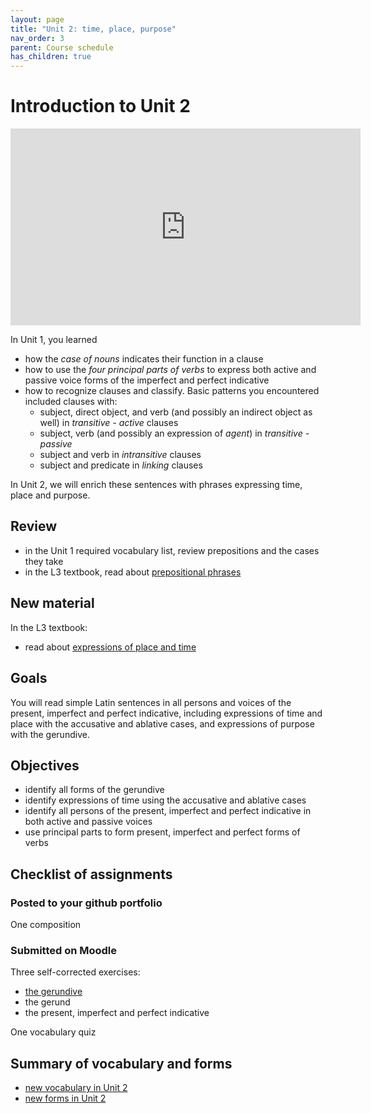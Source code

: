 ```yaml
---
layout: page
title: "Unit 2: time, place, purpose"
nav_order: 3
parent: Course schedule
has_children: true
---
```



# Introduction to Unit 2

<iframe width="560" height="315" src="https://www.youtube.com/embed/R0E6_0K0CKo" frameborder="0" allow="accelerometer; autoplay; clipboard-write; encrypted-media; gyroscope; picture-in-picture" allowfullscreen></iframe>

In Unit 1, you learned

- how the *case of nouns* indicates their function in a clause
- how to use the *four principal parts of verbs* to express both active and passive voice forms of the imperfect and perfect indicative
- how to recognize clauses and classify. Basic patterns you encountered included clauses with:
    - subject, direct object,  and verb (and possibly an indirect object as well) in *transitive - active* clauses
    - subject, verb (and possibly an expression of *agent*) in  *transitive - passive*
    - subject and verb in *intransitive* clauses
    - subject and predicate in *linking* clauses

In Unit 2, we will enrich these sentences with phrases expressing time, place and purpose.





## Review

- in the Unit 1 required vocabulary list, review prepositions and the cases they take
- in the L3 textbook, read about [prepositional phrases](https://lingualatina.github.io/textbook/presentation/03-place-and-time/#prepositional-phrases)


## New material

In the L3 textbook:

- read about [expressions of place and time](https://lingualatina.github.io/textbook/presentation/03-place-and-time/#expressions-of-place)


## Goals

You will read simple Latin sentences in all persons and voices of the present, imperfect and perfect indicative, including expressions of time and place with the accusative and ablative cases, and expressions of purpose with the gerundive.

## Objectives

- identify all forms of the gerundive
- identify expressions of time using the accusative and ablative cases
- identify all persons of the present, imperfect and perfect indicative in both active and passive voices
- use principal parts to form present, imperfect and perfect forms of verbs

## Checklist of assignments


### Posted to your github portfolio

One  composition

### Submitted on Moodle

Three self-corrected exercises:

- [the gerundive](../../assignments/gerundive/exercise/)
- the gerund
- the present, imperfect and perfect indicative

One vocabulary quiz


## Summary of vocabulary and forms

- [new vocabulary in Unit 2](./vocab/)
- [new forms in Unit 2](./forms/)
